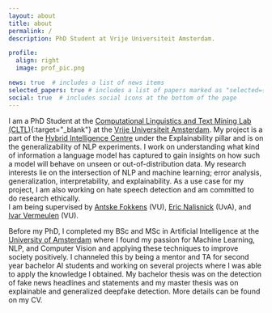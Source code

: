 ```yaml
---
layout: about
title: about
permalink: /
description: PhD Student at Vrije Universiteit Amsterdam.

profile:
  align: right
  image: prof_pic.png

news: true  # includes a list of news items
selected_papers: true # includes a list of papers marked as "selected={true}"
social: true  # includes social icons at the bottom of the page
---
```


I am a PhD Student at the 
[Computational Linguistics and Text Mining Lab (CLTL)](http://www.cltl.nl/){:target="\_blank"} 
at the [Vrije Universiteit Amsterdam](https://vu.nl/nl). 
My project is a part of the [Hybrid Intelligence Centre](https://www.hybrid-intelligence-centre.nl/) 
under the Explainability pillar and is on the generalizability of NLP experiments.
I work on understanding what kind of information a language model has captured
to gain insights on how such a model will behave on unseen or out-of-distribution data. 
My research interests lie on the intersection of NLP and machine learning; 
error analysis, generalization, interpretability, and explainability. 
As a use case for my project, I am also working on hate speech detection and am committed to do research ethically.  
I am being supervised by [Antske Fokkens](http://wordpress.let.vupr.nl/antske/) (VU), 
[Eric Nalisnick](https://enalisnick.github.io/) (UvA), and [Ivar Vermeulen](https://research.vu.nl/en/persons/ivar-vermeulen) (VU).

Before my PhD, I completed my BSc and MSc in Artificial Intelligence at the [University of Amsterdam](https://www.uva.nl/)
where I found my passion for Machine Learning, NLP, and Computer Vision and
 applying these techniques to improve society positively. 
I channeled this by being a mentor and TA for second year bachelor AI 
students and working on several projects where I was able to apply the 
knowledge I obtained. My bachelor thesis was on the detection of fake news
headlines and statements and my master thesis was on explainable and generalized 
deepfake detection. More details can be found on my CV. 
